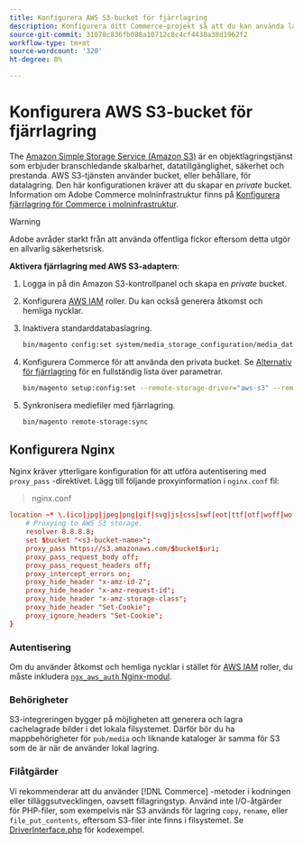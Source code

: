 ```yaml
---
title: Konfigurera AWS S3-bucket för fjärrlagring
description: Konfigurera ditt Commerce-projekt så att du kan använda lagringstjänsten AWS S3 för fjärrlagring.
source-git-commit: 31078c836fb088a10712c8c4cf4430a38d1962f2
workflow-type: tm+mt
source-wordcount: '320'
ht-degree: 0%

---
```


# Konfigurera AWS S3-bucket för fjärrlagring

The [Amazon Simple Storage Service (Amazon S3)][AWS S3] är en objektlagringstjänst som erbjuder branschledande skalbarhet, datatillgänglighet, säkerhet och prestanda. AWS S3-tjänsten använder bucket, eller behållare, för datalagring. Den här konfigurationen kräver att du skapar en _private_ bucket. Information om Adobe Commerce molninfrastruktur finns på [Konfigurera fjärrlagring för Commerce i molninfrastruktur](cloud-support.md).

>[!WARNING]
>
>Adobe avråder starkt från att använda offentliga fickor eftersom detta utgör en allvarlig säkerhetsrisk.

**Aktivera fjärrlagring med AWS S3-adaptern**:

1. Logga in på din Amazon S3-kontrollpanel och skapa en _private_ bucket.

1. Konfigurera [AWS IAM] roller. Du kan också generera åtkomst och hemliga nycklar.

1. Inaktivera standarddatabaslagring.

   ```bash
   bin/magento config:set system/media_storage_configuration/media_database 0
   ```

1. Konfigurera Commerce för att använda den privata bucket. Se [Alternativ för fjärrlagring](remote-storage.md#remote-storage-options) för en fullständig lista över parametrar.

   ```bash
   bin/magento setup:config:set --remote-storage-driver="aws-s3" --remote-storage-bucket="<bucket-name>" --remote-storage-region="<region-name>" --remote-storage-prefix="<optional-prefix>" --remote-storage-key=<optional-access-key> --remote-storage-secret=<optional-secret-key> -n
   ```

1. Synkronisera mediefiler med fjärrlagring.

   ```bash
   bin/magento remote-storage:sync
   ```

## Konfigurera Nginx

Nginx kräver ytterligare konfiguration för att utföra autentisering med `proxy_pass` -direktivet. Lägg till följande proxyinformation i `nginx.conf` fil:

>nginx.conf

```conf
location ~* \.(ico|jpg|jpeg|png|gif|svg|js|css|swf|eot|ttf|otf|woff|woff2)$ {
    # Proxying to AWS S3 storage.
    resolver 8.8.8.8;
    set $bucket "<s3-bucket-name>";
    proxy_pass https://s3.amazonaws.com/$bucket$uri;
    proxy_pass_request_body off;
    proxy_pass_request_headers off;
    proxy_intercept_errors on;
    proxy_hide_header "x-amz-id-2";
    proxy_hide_header "x-amz-request-id";
    proxy_hide_header "x-amz-storage-class";
    proxy_hide_header "Set-Cookie";
    proxy_ignore_headers "Set-Cookie";
}
```

### Autentisering

Om du använder åtkomst och hemliga nycklar i stället för [AWS IAM] roller, du måste inkludera [`ngx_aws_auth` Nginx-modul][ngx repo].

### Behörigheter

S3-integreringen bygger på möjligheten att generera och lagra cachelagrade bilder i det lokala filsystemet. Därför bör du ha mappbehörigheter för `pub/media` och liknande kataloger är samma för S3 som de är när de använder lokal lagring.

### Filåtgärder

Vi rekommenderar att du använder [!DNL Commerce] -metoder i kodningen eller tilläggsutvecklingen, oavsett fillagringstyp. Använd inte I/O-åtgärder för PHP-filer, som exempelvis när S3 används för lagring `copy`, `rename`, eller `file_put_contents`, eftersom S3-filer inte finns i filsystemet. Se [DriverInterface.php](https://github.com/magento/magento2/blob/2.4-develop/lib/internal/Magento/Framework/Filesystem/DriverInterface.php#L18) för kodexempel.

<!-- link definitions -->

[AWS S3]: https://aws.amazon.com/s3
[AWS IAM]: https://aws.amazon.com/iam/
[ngx repo]: https://github.com/anomalizer/ngx_aws_auth
